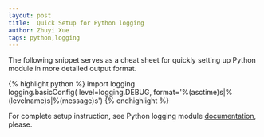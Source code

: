 ```yaml
---
layout: post
title:  Quick Setup for Python logging
author: Zhuyi Xue
tags: python,logging
---
```


The following snippet serves as a cheat sheet for quickly setting up Python
module in more detailed output format.

{% highlight python %}
import logging  
logging.basicConfig(
    level=logging.DEBUG, format='%(asctime)s|%(levelname)s|%(message)s')
{% endhighlight %}


For complete setup instruction, see Python logging module
[documentation](https://docs.python.org/2/library/logging.html), please.
